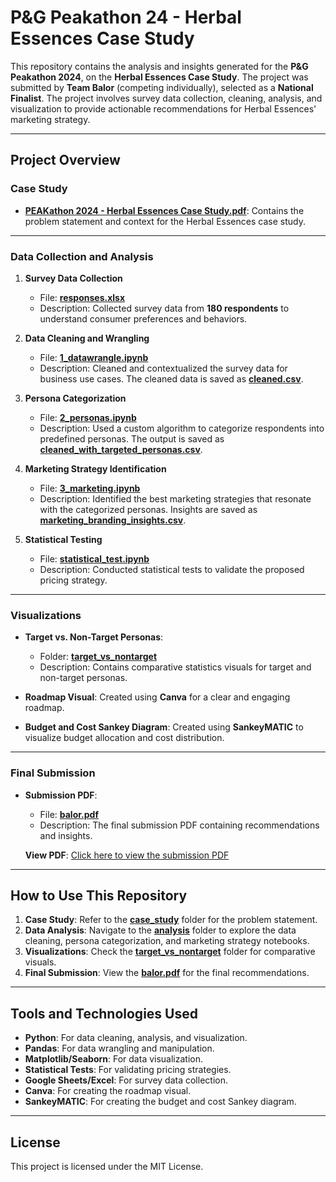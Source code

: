 # P&G Peakathon 24 - Herbal Essences Case Study

This repository contains the analysis and insights generated for the **P&G Peakathon 2024**, on the **Herbal Essences Case Study**. The project was submitted by **Team Balor** (competing individually),  selected as a **National Finalist**. The project involves survey data collection, cleaning, analysis, and visualization to provide actionable recommendations for Herbal Essences' marketing strategy.

---

## Project Overview

### Case Study
- **[PEAKathon 2024 - Herbal Essences Case Study.pdf](https://github.com/johnramal/peakathon24/tree/master/case_study)**: Contains the problem statement and context for the Herbal Essences case study.

---

### Data Collection and Analysis

1. **Survey Data Collection**  
   - File: **[responses.xlsx](https://github.com/johnramal/peakathon24/blob/master/data/responses.xlsx)**  
   - Description: Collected survey data from **180 respondents** to understand consumer preferences and behaviors.

2. **Data Cleaning and Wrangling**  
   - File: **[1_datawrangle.ipynb](https://github.com/johnramal/peakathon24/blob/master/analysis/1_datawrangle.ipynb)**  
   - Description: Cleaned and contextualized the survey data for business use cases. The cleaned data is saved as **[cleaned.csv](https://github.com/johnramal/peakathon24/tree/master/data)**.

3. **Persona Categorization**  
   - File: **[2_personas.ipynb](https://github.com/johnramal/peakathon24/blob/master/analysis/2_personas.ipynb)**  
   - Description: Used a custom algorithm to categorize respondents into predefined personas. The output is saved as **[cleaned_with_targeted_personas.csv](https://github.com/johnramal/peakathon24/tree/master/data)**.

4. **Marketing Strategy Identification**  
   - File: **[3_marketing.ipynb](https://github.com/johnramal/peakathon24/blob/master/analysis/3_marketing.ipynb)**  
   - Description: Identified the best marketing strategies that resonate with the categorized personas. Insights are saved as **[marketing_branding_insights.csv](https://github.com/johnramal/peakathon24/tree/master/data)**.

5. **Statistical Testing**  
   - File: **[statistical_test.ipynb](https://github.com/johnramal/peakathon24/blob/master/analysis/statistical_test.ipynb)**  
   - Description: Conducted statistical tests to validate the proposed pricing strategy.

---

### Visualizations
- **Target vs. Non-Target Personas**:  
  - Folder: **[target_vs_nontarget](https://github.com/johnramal/peakathon24/tree/master/analysis/target_vs_nontarget)**  
  - Description: Contains comparative statistics visuals for target and non-target personas.

- **Roadmap Visual**: Created using **Canva** for a clear and engaging roadmap.
- **Budget and Cost Sankey Diagram**: Created using **SankeyMATIC** to visualize budget allocation and cost distribution.

---

### Final Submission
- **Submission PDF**:  
  - File: **[balor.pdf](https://github.com/johnramal/peakathon24/raw/master/submission/balor.pdf)**  
  - Description: The final submission PDF containing recommendations and insights.  

  **View PDF**: [Click here to view the submission PDF](https://github.com/johnramal/peakathon24/raw/master/submission/balor.pdf)

---

## How to Use This Repository

1. **Case Study**: Refer to the **[case_study](https://github.com/johnramal/peakathon24/tree/master/case_study)** folder for the problem statement.
2. **Data Analysis**: Navigate to the **[analysis](https://github.com/johnramal/peakathon24/tree/master/analysis)** folder to explore the data cleaning, persona categorization, and marketing strategy notebooks.
3. **Visualizations**: Check the **[target_vs_nontarget](https://github.com/johnramal/peakathon24/tree/master/analysis/target_vs_nontarget)** folder for comparative visuals.
4. **Final Submission**: View the **[balor.pdf](https://github.com/johnramal/peakathon24/blob/master/submission/balor.pdf)** for the final recommendations.

---

## Tools and Technologies Used
- **Python**: For data cleaning, analysis, and visualization.
- **Pandas**: For data wrangling and manipulation.
- **Matplotlib/Seaborn**: For data visualization.
- **Statistical Tests**: For validating pricing strategies.
- **Google Sheets/Excel**: For survey data collection.
- **Canva**: For creating the roadmap visual.
- **SankeyMATIC**: For creating the budget and cost Sankey diagram.

---

## License
This project is licensed under the MIT License. 
